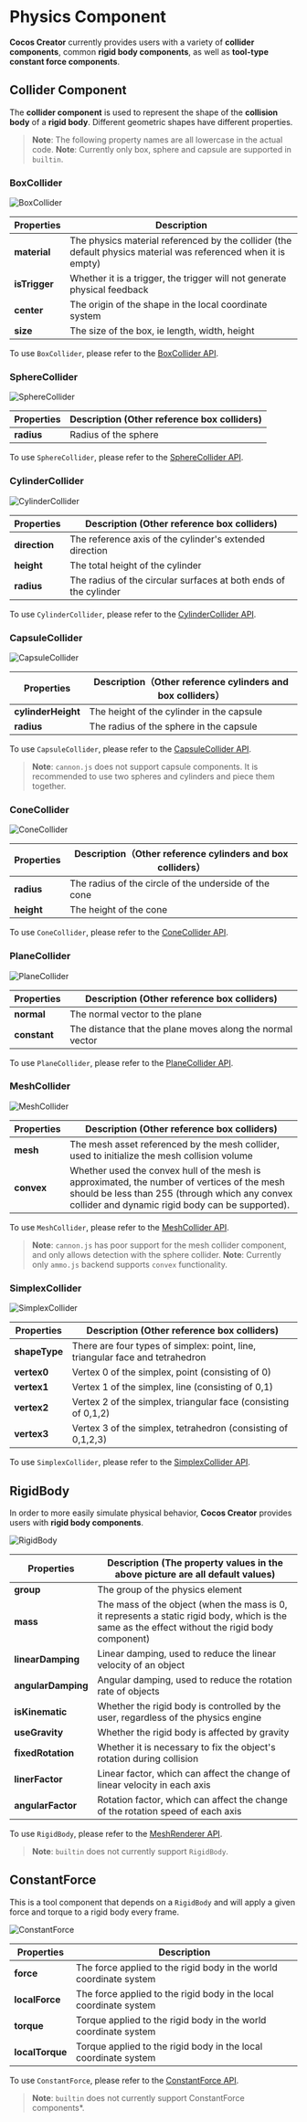 # Physics Component

__Cocos Creator__ currently provides users with a variety of __collider components__, common __rigid body components__, as well as __tool-type constant force components__.

## Collider Component

The __collider component__ is used to represent the shape of the __collision body__ of a __rigid body__. Different geometric shapes have different properties.

> **Note**: The following property names are all lowercase in the actual code.
> **Note**: Currently only box, sphere and capsule are supported in `builtin`.

### BoxCollider

![BoxCollider](img/collider-box.jpg)

  Properties | Description
  ---|---
  **material** | The physics material referenced by the collider (the default physics material was referenced when it is empty)
  **isTrigger** | Whether it is a trigger, the trigger will not generate physical feedback
  **center** | The origin of the shape in the local coordinate system
  **size** | The size of the box, ie length, width, height

To use `BoxCollider`, please refer to the [BoxCollider API](https://docs.cocos.com/creator3d/api/en/classes/physics.boxcollider.html).

### SphereCollider

![SphereCollider](img/collider-sphere.jpg)

Properties | Description (Other reference box colliders)
---|---
**radius** | Radius of the sphere

To use `SphereCollider`, please refer to the [SphereCollider API](https://docs.cocos.com/creator3d/api/en/classes/physics.spherecollider.html).

### CylinderCollider

![CylinderCollider](img/collider-cylinder.jpg)

Properties | Description (Other reference box colliders)
---|---
**direction** | The reference axis of the cylinder's extended direction
**height** | The total height of the cylinder
**radius** | The radius of the circular surfaces at both ends of the cylinder

To use `CylinderCollider`, please refer to the [CylinderCollider API](https://docs.cocos.com/creator3d/api/en/classes/physics.cylindercollider.html).

### CapsuleCollider

![CapsuleCollider](img/collider-capsule.jpg)

Properties | Description（Other reference cylinders and box colliders）
---|---
**cylinderHeight** | The height of the cylinder in the capsule
**radius** | The radius of the sphere in the capsule

To use `CapsuleCollider`, please refer to the [CapsuleCollider API](https://docs.cocos.com/creator3d/api/en/classes/physics.capsulecollider.html).

> **Note**: `cannon.js` does not support capsule components. It is recommended to use two spheres and cylinders and piece them together.

### ConeCollider

![ConeCollider](img/collider-cone.jpg)

Properties | Description（Other reference cylinders and box colliders）
---|---
**radius** | The radius of the circle of the underside of the cone
**height** | The height of the cone

To use `ConeCollider`, please refer to the [ConeCollider API](https://docs.cocos.com/creator3d/api/en/classes/physics.conecollider.html).

### PlaneCollider

![PlaneCollider](img/collider-plane.jpg)

Properties | Description (Other reference box colliders)
---|---
**normal** | The normal vector to the plane
**constant** | The distance that the plane moves along the normal vector

To use `PlaneCollider`, please refer to the [PlaneCollider API](https://docs.cocos.com/creator3d/api/en/classes/physics.planecollider.html).

### MeshCollider

![MeshCollider](img/collider-mesh.jpg)

Properties | Description (Other reference box colliders)
---|---
**mesh** | The mesh asset referenced by the mesh collider, used to initialize the mesh collision volume
**convex** | Whether used the convex hull of the mesh is approximated, the number of vertices of the mesh should be less than 255 (through which any convex collider and dynamic rigid body can be supported).

To use `MeshCollider`, please refer to the [MeshCollider API](https://docs.cocos.com/creator3d/api/en/classes/physics.meshcollider.html).

> **Note**: `cannon.js` has poor support for the mesh collider component, and only allows detection with the sphere collider.
> **Note**: Currently only `ammo.js` backend supports `convex` functionality.

### SimplexCollider

![SimplexCollider](img/collider-simplex.jpg)

Properties | Description (Other reference box colliders)
---|---
**shapeType** | There are four types of simplex: point, line, triangular face and tetrahedron
**vertex0** | Vertex 0 of the simplex, point (consisting of 0)
**vertex1** | Vertex 1 of the simplex, line (consisting of 0,1)
**vertex2** | Vertex 2 of the simplex, triangular face (consisting of 0,1,2)
**vertex3** | Vertex 3 of the simplex, tetrahedron (consisting of 0,1,2,3)

To use `SimplexCollider`, please refer to the [SimplexCollider API](https://docs.cocos.com/creator3d/api/en/classes/physics.simplexcollider.html).

## RigidBody

In order to more easily simulate physical behavior, __Cocos Creator__ provides users with __rigid body components__.

![RigidBody](img/rigid-body.jpg)

Properties | Description (The property values ​​in the above picture are all default values)
---|---
**group** | The group of the physics element
**mass** | The mass of the object (when the mass is 0, it represents a static rigid body, which is the same as the effect without the rigid body component)
**linearDamping** | Linear damping, used to reduce the linear velocity of an object
**angularDamping** | Angular damping, used to reduce the rotation rate of objects
**isKinematic** | Whether the rigid body is controlled by the user, regardless of the physics engine
**useGravity** | Whether the rigid body is affected by gravity
**fixedRotation** | Whether it is necessary to fix the object's rotation during collision
**linerFactor** | Linear factor, which can affect the change of linear velocity in each axis
**angularFactor** | Rotation factor, which can affect the change of the rotation speed of each axis

To use `RigidBody`, please refer to the [MeshRenderer API](https://docs.cocos.com/creator3d/api/en/classes/physics.rigidbody.html).

> **Note**: `builtin` does not currently support `RigidBody`.

## ConstantForce

This is a tool component that depends on a `RigidBody` and will apply a given force and torque to a rigid body every frame.

![ConstantForce](img/constant-force.jpg)

Properties | Description
---|---
**force** | The force applied to the rigid body in the world coordinate system
**localForce** | The force applied to the rigid body in the local coordinate system
**torque** | Torque applied to the rigid body in the world coordinate system
**localTorque** | Torque applied to the rigid body in the local coordinate system

To use `ConstantForce`, please refer to the [ConstantForce API](https://docs.cocos.com/creator3d/api/en/classes/physics.constantforce.html).

> **Note**: `builtin` does not currently support ConstantForce components*.
